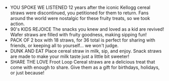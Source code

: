 - YOU SPOKE WE LISTENED 12 years after the iconic Kellogg cereal straws were discontinued, you petitioned for them to return. Fans around the world were nostalgic for these fruity treats, so we took action.
- 90's KIDS REJOICE The snacks you knew and loved as a kid are revived! Wafer straws are filled with fruity goodness, making sipping fun!
- PACK OF 2 box with 18 straws, for 36 total is perfect for sharing with friends, or keeping all to yourself... we won't judge.
- DUNK AND EAT Place cereal straw in milk, sip, and enjoy. Snack straws are made to make your milk taste just a little bit sweeter!
- SHARE THE LOVE Froot Loop Cereal straws are a delicious treat that come with enough to share. Give them as a gift for birthdays, holidays, or just because!
